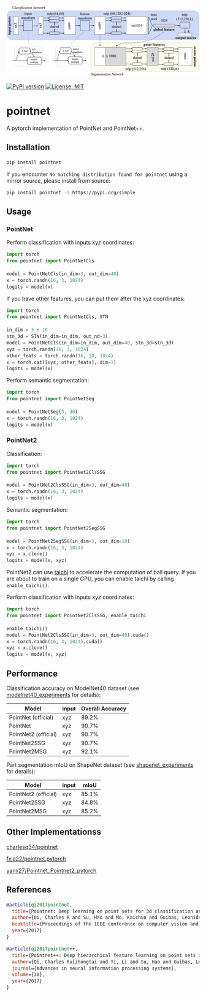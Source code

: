 <img src="./pointnet.jpg" width="1200px"></img>

[![PyPI version](https://badge.fury.io/py/pointnet.svg)](https://badge.fury.io/py/pointnet)
[![License: MIT](https://img.shields.io/badge/License-MIT-yellow.svg)](https://opensource.org/licenses/MIT)

# pointnet

A pytorch implementation of PointNet and PointNet++.

## Installation

```bash
pip install pointnet
```

If you encounter `No matching distribution found for pointnet` using a mirror source, please install from source:

```bash
pip install pointnet -i https://pypi.org/simple
```

## Usage

### PointNet

Perform classification with inputs xyz coordinates:

```python
import torch
from pointnet import PointNetCls

model = PointNetCls(in_dim=3, out_dim=40)
x = torch.randn(16, 3, 1024)
logits = model(x)
```

If you have other features, you can put them after the xyz coordinates:

```python
import torch
from pointnet import PointNetCls, STN

in_dim = 3 + 10
stn_3d = STN(in_dim=in_dim, out_nd=3)
model = PointNetCls(in_dim=in_dim, out_dim=40, stn_3d=stn_3d)
xyz = torch.randn(16, 3, 1024)
other_feats = torch.randn(16, 10, 1024)
x = torch.cat([xyz, other_feats], dim=1)
logits = model(x)
```

Perform semantic segmentation:

```python
import torch
from pointnet import PointNetSeg

model = PointNetSeg(3, 40)
x = torch.randn(16, 3, 1024)
logits = model(x)
```

### PointNet2

Classification:

```python
import torch
from pointnet import PointNet2ClsSSG

model = PointNet2ClsSSG(in_dim=3, out_dim=40)
x = torch.randn(16, 3, 1024)
logits = model(x)
```

Semantic segmentation:

```python
import torch
from pointnet import PointNet2SegSSG

model = PointNet2SegSSG(in_dim=3, out_dim=10)
x = torch.randn(16, 3, 1024)
xyz = x.clone()
logits = model(x, xyz)
```

PointNet2 can use [taichi](https://github.com/taichi-dev/taichi) to accelerate the computation of ball query.
If you are about to train on a single GPU, you can enable taichi by calling `enable_taichi()`.

Perform classification with inputs xyz coordinates:

```python
import torch
from pointnet import PointNet2ClsSSG, enable_taichi

enable_taichi()
model = PointNet2ClsSSG(in_dim=3, out_dim=40).cuda()
x = torch.randn(16, 3, 1024).cuda()
xyz = x.clone()
logits = model(x, xyz)
```

## Performance

Classification accuracy on ModelNet40 dataset (see [modelnet40_experiments](
https://github.com/kentechx/modelnet40_experiments) for details):

| Model                | input | Overall Accuracy |
|----------------------|-------|------------------|
| PointNet (official)  | xyz   | 89.2%            |
| PointNet             | xyz   | 90.7%            |
| PointNet2 (official) | xyz   | 90.7%            |
| PointNet2SSG         | xyz   | 90.7%            |
| PointNet2MSG         | xyz   | 92.1%            |

Part segmentation mIoU on ShapeNet dataset (see [shapenet_experiments](
https://github.com/kentechx/shapenet_part_experiments) for details):

| Model                | input | mIoU  |
|----------------------|-------|-------|
| PointNet2 (official) | xyz   | 85.1% |
| PointNet2SSG         | xyz   | 84.8% |
| PointNet2MSG         | xyz   | 85.2% |

## Other Implementationss

[charlesq34/pointnet](https://github.com/charlesq34/pointnet)

[fxia22/pointnet.pytorch](https://github.com/fxia22/pointnet.pytorch)

[yanx27/Pointnet_Pointnet2_pytorch](https://github.com/yanx27/Pointnet_Pointnet2_pytorch)

## References

```bibtex
@article{qi2017pointnet,
  title={Pointnet: Deep learning on point sets for 3d classification and segmentation},
  author={Qi, Charles R and Su, Hao and Mo, Kaichun and Guibas, Leonidas J},
  booktitle={Proceedings of the IEEE conference on computer vision and pattern recognition},
  year={2017}
}
```

```bibtex
@article{qi2017pointnet++,
  title={Pointnet++: Deep hierarchical feature learning on point sets in a metric space},
  author={Qi, Charles Ruizhongtai and Yi, Li and Su, Hao and Guibas, Leonidas J},
  journal={Advances in neural information processing systems},
  volume={30},
  year={2017}
}
```
